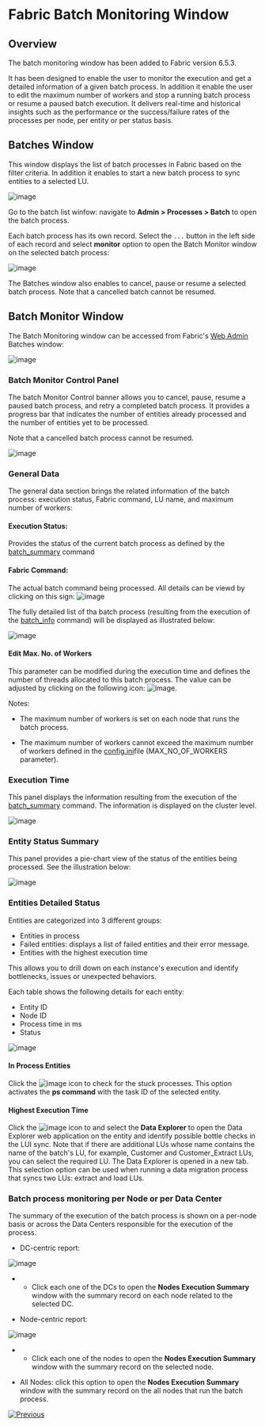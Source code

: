 # **Fabric Batch Monitoring Window**

## **Overview**  

The batch monitoring window has been added to Fabric version 6.5.3. 

It has been designed to enable the user to monitor the execution and get a detailed information of a given batch process. In addition it enable the user to edit the maximum number of workers and stop a running batch process or resume a paused batch execution. It delivers real-time and historical insights such as the performance or the success/failure rates of the processes per node, per entity or per status basis.  

## **Batches Window**  
This window displays the list of batch processes in Fabric based on the filter criteria. In addition it enables to start a new batch process to sync entities to a selected LU. 

![image](images/26_jobs_and_batch_services_batchMonitor2.PNG)

Go to the batch list winfow: navigate to **Admin > Processes > Batch** to open the batch process.

Each batch process has its own record. Select the ```...``` button in the left side of each record and select **monitor** option to open the Batch Monitor window on the selected batch process:

![image](images/25_jobs_and_batch_services_batchMonitor1.PNG)

The Batches window also enables to cancel, pause or resume a selected batch process. Note that a cancelled batch cannot be resumed.

## **Batch Monitor Window** 

The Batch Monitoring window can be accessed from Fabric's [Web Admin](/articles/30_web_framework/01_web_framework_overview.md) Batches window: 


![image](images/27_jobs_and_batch_services_batchMonitor3.PNG)


### Batch Monitor Control Panel

The batch Monitor Control banner allows you to cancel, pause, resume a paused batch process, and retry a completed batch process. It provides a progress bar that indicates the number of entities already processed and the number of entities yet to be processed.

Note that a cancelled batch process cannot be resumed. 

![image](images/31_jobs_and_batch_services_batchMonitor7.PNG)


### General Data

The general data section brings the related information of the batch process: execution status, Fabric command, LU name, and maximum number of workers:

#### Execution Status:
Provides the status of the current batch process as defined by the [batch_summary](/articles/20_jobs_and_batch_services/12_batch_sync_commands.md#batch_summary) command

#### Fabric Command:
The actual batch command being processed. All details can be viewd by clicking on this sign: ![image](images/28_jobs_and_batch_services_batchMonitor4.PNG)

The fully detailed list of tha batch process (resulting from the execution of the [batch_info](/articles/20_jobs_and_batch_services/12_batch_sync_commands.md#batch_info) command) will be displayed as illustrated below:

![image](images/29_jobs_and_batch_services_batchMonitor5.PNG)

#### Edit Max. No. of Workers
This parameter can be modified during the execution time and defines the number of threads allocated to this batch process. The value can be adjusted by clicking on the following icon: ![image](images/30_jobs_and_batch_services_batchMonitor6.PNG). 

Notes:

- The maximum number of workers is set on each node that runs the batch process.

- The maximum number of workers cannot exceed the maximum number of workers defined in the [config.ini](/articles/02_fabric_architecture/05_fabric_main_configuration_files.md#configini)file (MAX_NO_OF_WORKERS parameter).


### Execution Time

This panel displays the information resulting from the execution of the [batch_summary](/articles/20_jobs_and_batch_services/12_batch_sync_commands.md#batch_summary) command. The information is displayed on the cluster level. 

![image](images/32_jobs_and_batch_services_batchMonitor8.PNG)



### **Entity Status Summary**

This panel provides a pie-chart view of the status of the entities being processed. See the illustration below: 

![image](images/33_jobs_and_batch_services_batchMonitor9.PNG)


### **Entities Detailed Status**

Entities are categorized into 3 different groups:
- Entities in process
- Failed entities: displays a list of failed entities and their error message.
- Entities with the highest execution time

This allows you to drill down on each instance's execution and identify bottlenecks, issues or unexpected behaviors.


Each table shows the following details for each entity:
- Entity ID
- Node ID
- Process time in ms
- Status


![image](images/34_jobs_and_batch_services_batchMonitor10.PNG)

#### In Process Entities

Click the ![image](images/additional_info_icon.png) icon to check for the stuck processes. This option activates the **ps command** with the task ID of the selected entity.

#### Highest Execution Time

Click the ![image](images/additional_info_icon.png) icon to and select the **Data Explorer** to open the Data Explorer web application on the entity and identify possible bottle checks in the LUI sync. Note that if there are additional LUs whose name contains the name of the batch's LU, for example, Customer and Customer_Extract LUs, you can select the required LU.  The Data Explorer is opened in a new tab. This selection option can be used when running a data migration process that syncs two LUs: extract and load LUs. 



### **Batch process monitoring per Node or per Data Center**

The summary of the execution of the batch process is shown on a per-node basis or across the Data Centers responsible for the execution of the process.

- DC-centric report:

![image](images/35_jobs_and_batch_services_batchMonitor11.png)

- 
  - Click each one of the DCs to open the **Nodes Execution Summary** window with the summary record on each node related to the selected DC.

- Node-centric report:

![image](images/36_jobs_and_batch_services_batchMonitor12.png)

- 
  - Click each one of the nodes to open the **Nodes Execution Summary** window with the summary record on the selected node.



- All Nodes: click this option to open the **Nodes Execution Summary** window with the summary record on the all nodes that run the batch process.



[![Previous](/articles/images/Previous.png)](17_batch_process_flow.md)

